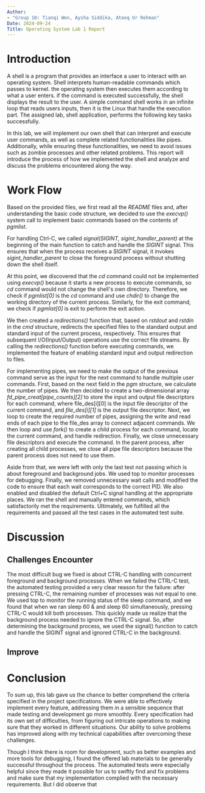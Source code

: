 ```yaml
---
Author:
- "Group 10: Tianqi Wen, Aysha Siddika, Ateeq Ur Rehman"
Date: 2024-09-24
Title: Operating System Lab 1 Report
---
```


# Introduction

A shell is a program that provides an interface a user to interact with
an operating system. Shell interprets human-readable commands which
passes to kernel. the operating system then executes them according to
what a user enters. if the command is executed successfully, the shell
displays the result to the user. A simple command shell works in an
infinite loop that reads users inputs, then it is the Linux that handle
the execution part. The assigned lab, shell application, performs the
following key tasks successfully.

In this lab, we will implement our own shell that can interpret and
execute user commands, as well as complete related functionalities like
pipes. Additionally, while ensuring these functionalities, we need to
avoid issues such as zombie processes and other related problems. This
report will introduce the process of how we implemented the shell and
analyze and discuss the problems encountered along the way.

# Work Flow

Based on the provided files, we first read all the *README* files and,
after understanding the basic code structure, we decided to use the
*execvp()* system call to implement basic commands based on the contents
of *pgmlist*.

For handling Ctrl-C, we called *signal(SIGINT, sigint_handler_parent)*
at the beginning of the main function to catch and handle the *SIGINT*
signal. This ensures that when the process receives a *SIGINT* signal,
it invokes *sigint_handler_parent* to close the foreground process
without shutting down the shell itself.

At this point, we discovered that the *cd* command could not be
implemented using *execvp()* because it starts a new process to execute
commands, so *cd* command would not change the shell's own directory.
Therefore, we check if *pgmlist\[0\]* is the *cd* command and use
*chdir()* to change the working directory of the current process.
Similarly, for the exit command, we check if *pgmlist\[0\]* is exit to
perform the exit action.

We then created a *redirections()* function that, based on *rstdout* and
*rstdin* in the *cmd* structure, redirects the specified files to the
standard output and standard input of the current process, respectively.
This ensures that subsequent I/O(Input/Output) operations use the
correct file streams. By calling the *redirections()* function before
executing commands, we implemented the feature of enabling standard
input and output redirection to files.

For implementing pipes, we need to make the output of the previous
command serve as the input for the next command to handle multiple user
commands. First, based on the next field in the *pgm* structure, we
calculate the number of pipes. We then decided to create a
two-dimensional array *fd_pipe_creat\[pipe_counts\]\[2\]* to store the
input and output file descriptors for each command, where
file_des\[i\]\[0\] is the input file descriptor of the current command,
and *file_des\[i\]\[1\]* is the output file descriptor. Next, we loop to
create the required number of pipes, assigning the write and read ends
of each pipe to the file_des array to connect adjacent commands. We then
loop and use *fork()* to create a child process for each command, locate
the current command, and handle redirection. Finally, we close
unnecessary file descriptors and execute the command. In the parent
process, after creating all child processes, we close all pipe file
descriptors because the parent process does not need to use them.

Aside from that, we were left with only the last test not passing which
is about foreground and background jobs. We used top to monitor
processes for debugging. Finally, we removed unnecessary wait calls and
modified the code to ensure that each wait corresponds to the correct
PID. We also enabled and disabled the default Ctrl+C signal handling at
the appropriate places. We ran the shell and manually entered commands,
which satisfactorily met the requirements. Ultimately, we fulfilled all
the requirements and passed all the test cases in the automated test
suite.

# Discussion

## Challenges Encounter

The most difficult bug we fixed is about CTRL-C handling with concurrent
foreground and background processes. When we failed the CTRL-C test, the
automated testing provided a very clear reason for the failure: after
pressing CTRL-C, the remaining number of processes was not equal to one.
We used top to monitor the running status of the sleep command, and we
found that when we ran sleep 60 & and sleep 60 simultaneously, pressing
CTRL-C would kill both processes. This quickly made us realize that the
background process needed to ignore the CTRL-C signal. So, after
determining the background process, we used the signal() function to
catch and handle the SIGINT signal and ignored CTRL-C in the background.

## Improve

# Conclusion

To sum up, this lab gave us the chance to better comprehend the criteria
specified in the project specifications. We were able to effectively
implement every feature, addressing them in a sensible sequence that
made testing and development go more smoothly. Every specification had
its own set of difficulties, from figuring out intricate operations to
making sure that they worked in different situations. Our ability to
solve problems has improved along with my technical capabilities after
overcoming these challenges.

Though I think there is room for development, such as better examples
and more tools for debugging, I found the offered lab materials to be
generally successful throughout the process. The automated tests were
especially helpful since they made it possible for us to swiftly find
and fix problems and make sure that my implementation complied with the
necessary requirements. But I did observe that

